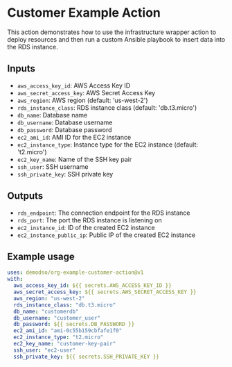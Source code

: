 # Customer Example Action

This action demonstrates how to use the infrastructure wrapper action to deploy resources and then run a custom Ansible playbook to insert data into the RDS instance.

## Inputs

- `aws_access_key_id`: AWS Access Key ID
- `aws_secret_access_key`: AWS Secret Access Key
- `aws_region`: AWS region (default: 'us-west-2')
- `rds_instance_class`: RDS instance class (default: 'db.t3.micro')
- `db_name`: Database name
- `db_username`: Database username
- `db_password`: Database password
- `ec2_ami_id`: AMI ID for the EC2 instance
- `ec2_instance_type`: Instance type for the EC2 instance (default: 't2.micro')
- `ec2_key_name`: Name of the SSH key pair
- `ssh_user`: SSH username
- `ssh_private_key`: SSH private key

## Outputs

- `rds_endpoint`: The connection endpoint for the RDS instance
- `rds_port`: The port the RDS instance is listening on
- `ec2_instance_id`: ID of the created EC2 instance
- `ec2_instance_public_ip`: Public IP of the created EC2 instance

## Example usage

```yaml
uses: demodso/org-example-customer-action@v1
with:
  aws_access_key_id: ${{ secrets.AWS_ACCESS_KEY_ID }}
  aws_secret_access_key: ${{ secrets.AWS_SECRET_ACCESS_KEY }}
  aws_region: "us-west-2"
  rds_instance_class: "db.t3.micro"
  db_name: "customerdb"
  db_username: "customer_user"
  db_password: ${{ secrets.DB_PASSWORD }}
  ec2_ami_id: "ami-0c55b159cbfafe1f0"
  ec2_instance_type: "t2.micro"
  ec2_key_name: "customer-key-pair"
  ssh_user: "ec2-user"
  ssh_private_key: ${{ secrets.SSH_PRIVATE_KEY }}
```
